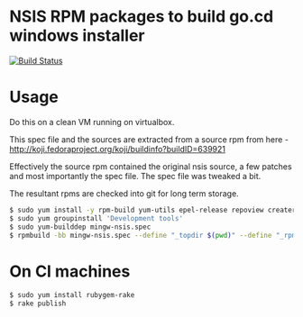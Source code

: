 # NSIS RPM packages to build go.cd windows installer

[![Build Status](https://snap-ci.com/gocd/nsis-rpm/branch/master/build_image)](https://snap-ci.com/gocd/nsis-rpm/branch/master)

# Usage

Do this on a clean VM running on virtualbox.

This spec file and the sources are extracted from a source rpm from here -
http://koji.fedoraproject.org/koji/buildinfo?buildID=639921

Effectively the source rpm contained the original nsis source, a few patches and most importantly the spec file. The spec file was tweaked a bit.

The resultant rpms are checked into git for long term storage.

```bash
$ sudo yum install -y rpm-build yum-utils epel-release repoview createrepo
$ sudo yum groupinstall 'Development tools'
$ sudo yum-builddep mingw-nsis.spec
$ rpmbuild -bb mingw-nsis.spec --define "_topdir $(pwd)" --define "_rpmdir $(pwd)" --define "_sourcedir $(pwd)"
```

# On CI machines

```bash
$ sudo yum install rubygem-rake
$ rake publish
```

